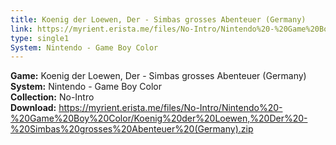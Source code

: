 ```yaml
---
title: Koenig der Loewen, Der - Simbas grosses Abenteuer (Germany)
link: https://myrient.erista.me/files/No-Intro/Nintendo%20-%20Game%20Boy%20Color/Koenig%20der%20Loewen,%20Der%20-%20Simbas%20grosses%20Abenteuer%20(Germany).zip
type: single1
System: Nintendo - Game Boy Color
---
```

<b>Game:</b> Koenig der Loewen, Der - Simbas grosses Abenteuer (Germany)<br>
<b>System:</b> Nintendo - Game Boy Color<br>
<b>Collection:</b> No-Intro<br>
<b>Download:</b> https://myrient.erista.me/files/No-Intro/Nintendo%20-%20Game%20Boy%20Color/Koenig%20der%20Loewen,%20Der%20-%20Simbas%20grosses%20Abenteuer%20(Germany).zip